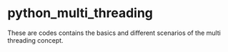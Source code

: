 # python_multi_threading
These are codes contains the basics and different scenarios of the multi threading concept.
